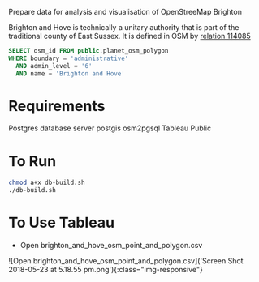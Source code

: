 Prepare data for analysis and visualisation of OpenStreeMap Brighton

Brighton and Hove is technically a unitary authority that is part of the
traditional county of East Sussex.
It is defined in OSM by [relation 114085]( https://www.openstreetmap.org/relation/114085)

```sql
SELECT osm_id FROM public.planet_osm_polygon
WHERE boundary = 'administrative'
  AND admin_level = '6'
  AND name = 'Brighton and Hove'
```

Requirements
============
Postgres database server
postgis
osm2pgsql
Tableau Public

To Run
======
```sh
chmod a+x db-build.sh
./db-build.sh
```

To Use Tableau
==============
* Open brighton_and_hove_osm_point_and_polygon.csv

![Open brighton_and_hove_osm_point_and_polygon.csv]('Screen Shot 2018-05-23 at 5.18.55 pm.png'){:class="img-responsive"}
